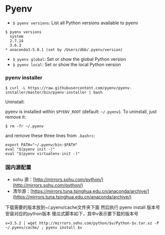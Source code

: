 # Pyenv

- `$ pyenv versions`: List all Python versions available to pyenv

```
$ pyenv versions
  system
  2.7.14
  3.6.3
* anaconda3-5.0.1 (set by /Users/dbb/.pyenv/version)
```

- `$ pyenv global`: Set or show the global Python version
- `$ pyenv local`: Set or show the local Python version


### pyenv installer

```
$ curl -L https://raw.githubusercontent.com/pyenv/pyenv-installer/master/bin/pyenv-installer | bash
```

Uninstall:

pyenv is installed within `$PYENV_ROOT` (default: `~/.pyenv`). To uninstall, just remove it:

```
$ rm -fr ~/.pyenv
```

and remove these three lines from `.bashrc`:

```
export PATH="~/.pyenv/bin:$PATH"
eval "$(pyenv init -)"
eval "$(pyenv virtualenv-init -)"
```

### 国内源配置

- sohu 源：[http://mirrors.sohu.com/python/](http://mirrors.sohu.com/python/)
- 清华源：[https://mirrors.tuna.tsinghua.edu.cn/anaconda/archive/](https://mirrors.tuna.tsinghua.edu.cn/anaconda/archive/)

下载需要的版本放到~/.pyenv/cache文件夹下面
然后执行 pyenv install 版本号 安装对应的python版本
傻瓜式脚本如下，其中v表示要下载的版本号

```
v=3.5.2 | wget http://mirrors.sohu.com/python/$v/Python-$v.tar.xz -P ~/.pyenv/cache/ ; pyenv install $v
```

